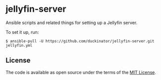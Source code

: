 # jellyfin-server

Ansible scripts and related things for setting up a Jellyfin server.

To set it up, run:

    $ ansible-pull -U https://github.com/duckinator/jellyfin-server.git jellyfin.yml

## License

The code is available as open source under the terms of the [MIT License](https://opensource.org/licenses/MIT).

